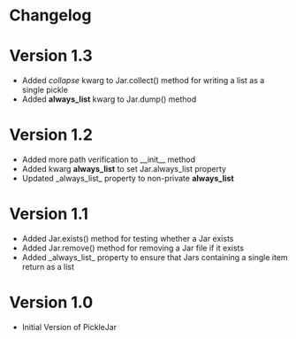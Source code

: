 # Changelog

# Version 1.3
 * Added *collapse* kwarg to Jar.collect() method for writing a list as a single pickle
 * Added **always_list** kwarg to Jar.dump() method

# Version 1.2
 * Added more path verification to \_\_init__ method
 * Added kwarg **always_list** to set Jar.always_list property
 * Updated \_always_list_ property to non-private **always_list**

# Version 1.1
 * Added Jar.exists() method for testing whether a Jar exists
 * Added Jar.remove() method for removing a Jar file if it exists
 * Added \_always_list_ property to ensure that Jars containing a single item return as a list

# Version 1.0
 * Initial Version of PickleJar
